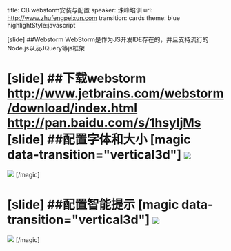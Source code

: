 title: CB webstorm安装与配置
speaker:  珠峰培训
url: http://www.zhufengpeixun.com
transition: cards
theme: blue
highlightStyle:javascript

[slide]
##Webstorm
WebStorm是作为JS开发IDE存在的，并且支持流行的Node.js以及JQuery等js框架
 
[slide]
##下载webstorm
http://www.jetbrains.com/webstorm/download/index.html
http://pan.baidu.com/s/1hsyIjMs
[slide]
##配置字体和大小
[magic data-transition="vertical3d"]
<img src="http://7xjf2l.com2.z0.glb.qiniucdn.com/editorfont.jpg" class="img-responsive">
====
<img src="http://7xjf2l.com2.z0.glb.qiniucdn.com/consolefont.jpg" class="img-responsive">
[/magic]

[slide]
##配置智能提示
[magic data-transition="vertical3d"]
<img src="http://7xjf2l.com2.z0.glb.qiniucdn.com/beforeconfig.png" class="img-responsive">
====
<img src="http://7xjf2l.com2.z0.glb.qiniucdn.com/choosenodeexe.png" class="img-responsive">
[/magic]